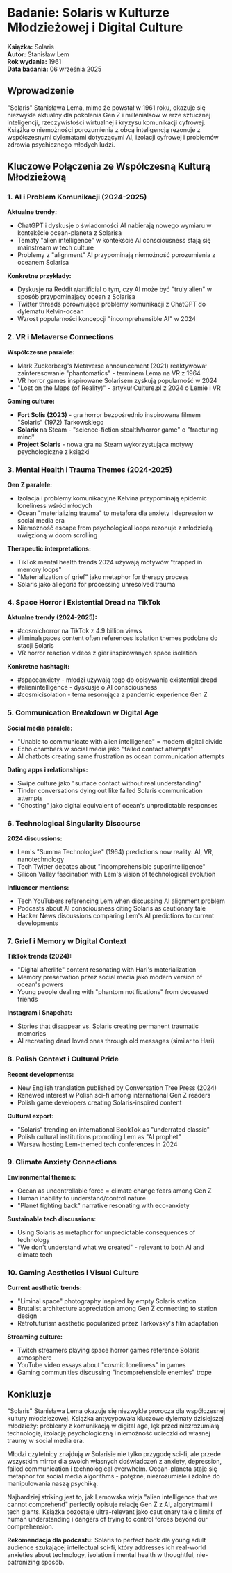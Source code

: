 # Badanie: Solaris w Kulturze Młodzieżowej i Digital Culture

**Książka:** Solaris  
**Autor:** Stanisław Lem  
**Rok wydania:** 1961  
**Data badania:** 06 września 2025  

## Wprowadzenie

"Solaris" Stanisława Lema, mimo że powstał w 1961 roku, okazuje się niezwykle aktualny dla pokolenia Gen Z i millenialsów w erze sztucznej inteligencji, rzeczywistości wirtualnej i kryzysu komunikacji cyfrowej. Książka o niemożności porozumienia z obcą inteligencją rezonuje z współczesnymi dylematami dotyczącymi AI, izolacji cyfrowej i problemów zdrowia psychicznego młodych ludzi.

## Kluczowe Połączenia ze Współczesną Kulturą Młodzieżową

### 1. AI i Problem Komunikacji (2024-2025)

**Aktualne trendy:**
- ChatGPT i dyskusje o świadomości AI nabierają nowego wymiaru w kontekście ocean-planeta z Solarisa
- Tematy "alien intelligence" w kontekście AI consciousness stają się mainstream w tech culture
- Problemy z "alignment" AI przypominają niemożność porozumienia z oceanem Solarisa

**Konkretne przykłady:**
- Dyskusje na Reddit r/artificial o tym, czy AI może być "truly alien" w sposób przypominający ocean z Solarisa
- Twitter threads porównujące problemy komunikacji z ChatGPT do dylematu Kelvin-ocean
- Wzrost popularności koncepcji "incomprehensible AI" w 2024

### 2. VR i Metaverse Connections

**Współczesne paralele:**
- Mark Zuckerberg's Metaverse announcement (2021) reaktywował zainteresowanie "phantomatics" - terminem Lema na VR z 1964
- VR horror games inspirowane Solarisem zyskują popularność w 2024
- "Lost on the Maps (of Reality)" - artykuł Culture.pl z 2024 o Lemie i VR

**Gaming culture:**
- **Fort Solis (2023)** - gra horror bezpośrednio inspirowana filmem "Solaris" (1972) Tarkowskiego
- **Solarix** na Steam - "science-fiction stealth/horror game" o "fracturing mind" 
- **Project Solaris** - nowa gra na Steam wykorzystująca motywy psychologiczne z książki

### 3. Mental Health i Trauma Themes (2024-2025)

**Gen Z paralele:**
- Izolacja i problemy komunikacyjne Kelvina przypominają epidemic loneliness wśród młodych
- Ocean "materializing trauma" to metafora dla anxiety i depression w social media era
- Niemożność escape from psychological loops rezonuje z młodzieżą uwięzioną w doom scrolling

**Therapeutic interpretations:**
- TikTok mental health trends 2024 używają motywów "trapped in memory loops" 
- "Materialization of grief" jako metaphor for therapy process
- Solaris jako allegoria for processing unresolved trauma

### 4. Space Horror i Existential Dread na TikTok

**Aktualne trendy (2024-2025):**
- #cosmichorror na TikTok z 4.9 billion views
- #liminalspaces content often references isolation themes podobne do stacji Solaris  
- VR horror reaction videos z gier inspirowanych space isolation

**Konkretne hashtagit:**
- #spaceanxiety - młodzi używają tego do opisywania existential dread
- #alienintelligence - dyskusje o AI consciousness
- #cosmicisolation - tema resonująca z pandemic experience Gen Z

### 5. Communication Breakdown w Digital Age

**Social media paralele:**
- "Unable to communicate with alien intelligence" = modern digital divide
- Echo chambers w social media jako "failed contact attempts"
- AI chatbots creating same frustration as ocean communication attempts

**Dating apps i relationships:**
- Swipe culture jako "surface contact without real understanding"
- Tinder conversations dying out like failed Solaris communication attempts
- "Ghosting" jako digital equivalent of ocean's unpredictable responses

### 6. Technological Singularity Discourse

**2024 discussions:**
- Lem's "Summa Technologiae" (1964) predictions now reality: AI, VR, nanotechnology
- Tech Twitter debates about "incomprehensible superintelligence" 
- Silicon Valley fascination with Lem's vision of technological evolution

**Influencer mentions:**
- Tech YouTubers referencing Lem when discussing AI alignment problem
- Podcasts about AI consciousness citing Solaris as cautionary tale
- Hacker News discussions comparing Lem's AI predictions to current developments

### 7. Grief i Memory w Digital Context

**TikTok trends (2024):**
- "Digital afterlife" content resonating with Hari's materialization
- Memory preservation przez social media jako modern version of ocean's powers
- Young people dealing with "phantom notifications" from deceased friends

**Instagram i Snapchat:**
- Stories that disappear vs. Solaris creating permanent traumatic memories  
- AI recreating dead loved ones through old messages (similar to Hari)

### 8. Polish Context i Cultural Pride

**Recent developments:**
- New English translation published by Conversation Tree Press (2024)
- Renewed interest w Polish sci-fi among international Gen Z readers
- Polish game developers creating Solaris-inspired content

**Cultural export:**
- "Solaris" trending on international BookTok as "underrated classic"
- Polish cultural institutions promoting Lem as "AI prophet"
- Warsaw hosting Lem-themed tech conferences in 2024

### 9. Climate Anxiety Connections

**Environmental themes:**
- Ocean as uncontrollable force = climate change fears among Gen Z
- Human inability to understand/control nature
- "Planet fighting back" narrative resonating with eco-anxiety

**Sustainable tech discussions:**
- Using Solaris as metaphor for unpredictable consequences of technology
- "We don't understand what we created" - relevant to both AI and climate tech

### 10. Gaming Aesthetics i Visual Culture

**Current aesthetic trends:**
- "Liminal space" photography inspired by empty Solaris station
- Brutalist architecture appreciation among Gen Z connecting to station design
- Retrofuturism aesthetic popularized przez Tarkovsky's film adaptation

**Streaming culture:**
- Twitch streamers playing space horror games reference Solaris atmosphere  
- YouTube video essays about "cosmic loneliness" in games
- Gaming communities discussing "incomprehensible enemies" trope

## Konkluzje

"Solaris" Stanisława Lema okazuje się niezwykle prorocza dla współczesnej kultury młodzieżowej. Książka antycypowała kluczowe dylematy dzisiejszej młodzieży: problemy z komunikacją w digital age, lęk przed niezrozumiałą technologią, izolację psychologiczną i niemożność ucieczki od własnej traumy w social media era.

Młodzi czytelnicy znajdują w Solarisie nie tylko przygodę sci-fi, ale przede wszystkim mirror dla swoich własnych doświadczeń z anxiety, depression, failed communication i technological overwhelm. Ocean-planeta staje się metaphor for social media algorithms - potężne, niezrozumiałe i zdolne do manipulowania naszą psychiką.

Najbardziej striking jest to, jak Lemowska wizja "alien intelligence that we cannot comprehend" perfectly opisuje relację Gen Z z AI, algorytmami i tech giants. Książka pozostaje ultra-relevant jako cautionary tale o limits of human understanding i dangers of trying to control forces beyond our comprehension.

**Rekomendacja dla podcastu:** Solaris to perfect book dla young adult audience szukającej intellectual sci-fi, który addresses ich real-world anxieties about technology, isolation i mental health w thoughtful, nie-patronizing sposób.